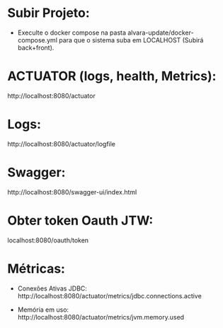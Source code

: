 # Subir Projeto:
- Execulte o docker compose na pasta alvara-update/docker-compose.yml para que
  o sistema suba em LOCALHOST (Subirá back+front).


# ACTUATOR (logs, health, Metrics):
http://localhost:8080/actuator

# Logs:
http://localhost:8080/actuator/logfile

# Swagger:
http://localhost:8080/swagger-ui/index.html

# Obter token Oauth JTW:
localhost:8080/oauth/token

# Métricas:
- Conexões Ativas JDBC:
  http://localhost:8080/actuator/metrics/jdbc.connections.active

- Memória em uso:
  http://localhost:8080/actuator/metrics/jvm.memory.used
